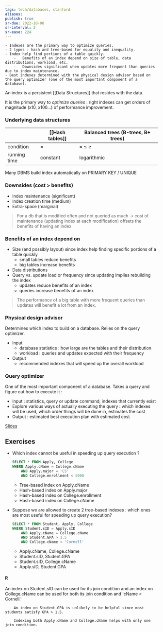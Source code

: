 ```yaml
---
tags: tech/databases, stanford
aliases:
publish: true
sr-due: 2022-10-08
sr-interval: 2
sr-ease: 224
---
```


```ad-summary
- Indexes are the primary way to optimize queries.
- 2 types : hash and tree-based for equality and inequality.
- Index help find portions of a table quickly.
	-   Benefits of an index depend on size of table, data distributions, workload, etc.
	-   Downsides significant when updates more frequent than queries due to index maintenance.
- Best indexes determined with the physical design advisor based on the query optimizer (one of the most important component of a database).
```


An index is a persistent [[Data Structures]] that resides with the data.

It is the primary way to *optimize queries* : right indexes can get orders of magnitude (x10, x100...) of performance improvement.


### Underlying data structures

| | [[Hash tables]] | Balanced trees (B-trees, B+ trees) | 
| --- | --- | --- | 
| condition | = | = ≤ ≥ | 
| running time | constant | logarithmic |

Many DBMS build index automatically on PRIMARY KEY / UNIQUE

### Downsides (cost > benefits)

-   Index maintenance (significant)
-   Index creation time (medium)
-   Extra-space (marginal)

> For a db that is modified often and not queried as much → cost of maintenance (updating index at each modification) offsets the benefits of having an index    

### Benefits of an index depend on

-   Size (and possibly layout) since index help finding specific portions of a table quickly
	- small tables reduce benefits 
	- big tables increase benefits
-   Data distributions
-   Query vs. update load or frequency since updating implies rebuilding the index
	- updates reduce benefits of an index
	- queries increase benefits of an index

> The performance of a big table with more frequent queries than updates will benefit a lot from an index.

### Physical design advisor

Determines which index to build on a database. Relies on the query optimizer.

-   Input
    -   database statistics : how large are the tables and their distribution
    -   workload : queries and updates expected with their frequency
-   Output
    -   recommended indexes that will speed up the overall workload

### Query optimizer

One of the most important component of a database. 
Takes a query and figure out how to execute it :

-   Input : statistics, query or update command, indexes that currently exist
-   Explore various ways of actually executing the query : which indexes will be used, which order things will be done in, estimates the cost
-   Output : estimated best execution plan with estimated cost

[Slides](https://courses.edx.org/asset-v1:StanfordOnline+SOE.YDB-ADVSQL0001+2T2020+type@asset+block@Indexes.pdf)

## Exercises

-   Which index cannot be useful in speeding up query execution ?
    
    ```sql
    SELECT * FROM Apply, College
    WHERE Apply.cName = College.cName
    	AND Apply.major = 'CS' 
    	AND College.enrollment < 5000
    ```
    
    -   Tree-based index on Apply.cName
    -   Hash-based index on Apply.major
    -   Hash-based index on College.enrollment
    -   Hash-based index on College.cName

-   Suppose we are allowed to create 2 tree-based indexes : which ones are most useful for speeding up query execution?
    
    ```sql
    SELECT * FROM Student, Apply, College
    WHERE Student.sID = Apply.sID 
    	AND Apply.cName = College.cName
    	AND Student.GPA > 1.5 
    	AND College.cName < 'Cornell'
    ```
    
    -   Apply.cName, College.cName
    -   Student.sID, Student.GPA
    -   Student.sID, College.cName
    -   Apply.sID, Student.GPA
    
#### R
An index on Student.sID can be used for its join condition and an index on College.cName can be used for both its join condition and 'cName < Cornell.'

```
    An index on Student.GPA is unlikely to be helpful since most students satisfy GPA > 1.5.
    
    Indexing both Apply.cName and College.cName helps with only one join condition.
```
